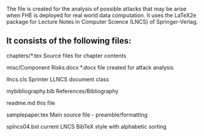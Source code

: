 The file is created for the analysis of possible attacks that may be arise when FHE is deployed for real world data computation.
It uses the LaTeX2e package for Lecture Notes in Computer Science (LNCS) of Springer-Verlag.

It consists of the following files:
------------------------------------

  chapters/*.tex                Source files for chapter contents
  
  misc/Component Risks.docx     *.docx file created for attack analysis

  llncs.cls                     Sprinter LLNCS document class

  mybibliography.bib            References/Bibliography

  readme.md                     this file

  samplepaper.tex               Main source file - preamble/formatting

  splncs04.bst                  current LNCS BibTeX style with alphabetic sorting
